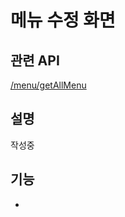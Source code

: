 # 메뉴 수정 화면 

## 관련 API
[/menu/getAllMenu](https://github.com/lunch-team/lunch-rest-api/wiki/Menu#메뉴-상세-조회)

## 설명
작성중

## 기능
- 